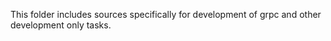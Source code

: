 This folder includes sources specifically for development of grpc and other development only tasks.
